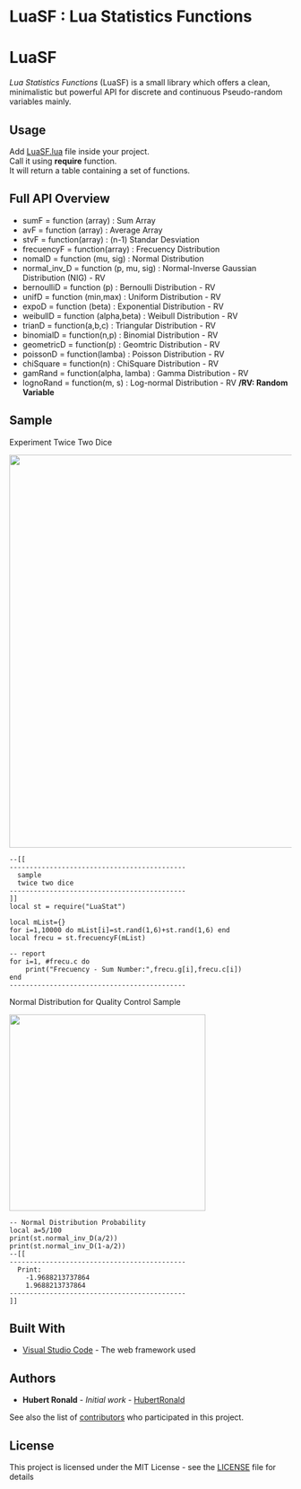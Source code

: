 # LuaSF : Lua Statistics Functions
# LuaSF
*Lua Statistics Functions* (LuaSF) is a small library which offers a clean, minimalistic but powerful API for discrete and continuous Pseudo-random variables mainly.

## Usage
Add [LuaSF.lua](https://github.com/HubertRonald/LuaSF/blob/master/LuaSF.lua) file inside your project.<br/>
Call it using __require__ function.</br>
It will return a table containing a set of functions.

## Full API Overview

* sumF = function (array)                 : Sum Array
* avF = function (array)                  : Average Array
* stvF = function(array)                  : (n-1) Standar Desviation
* frecuencyF = function(array)            : Frecuency Distribution
* nomalD = function (mu, sig)             : Normal Distribution
* normal_inv_D = function (p, mu, sig)    : Normal-Inverse Gaussian Distribution (NIG) - RV
* bernoulliD = function (p)               : Bernoulli Distribution - RV
* unifD = function (min,max)              : Uniform Distribution - RV
* expoD = function (beta)                 : Exponential Distribution - RV
* weibullD = function (alpha,beta)        : Weibull Distribution - RV
* trianD = function(a,b,c)                : Triangular Distribution - RV
* binomialD = function(n,p)               : Binomial Distribution - RV
* geometricD = function(p)		  : Geomtric Distribution - RV
* poissonD = function(lamba)              : Poisson Distribution - RV
* chiSquare = function(n)                 : ChiSquare Distribution - RV
* gamRand = function(alpha, lamba)	  : Gamma Distribution - RV
* lognoRand = function(m, s)		  : Log-normal Distribution - RV
**/RV: Random Variable**

## Sample

Experiment Twice Two Dice
<p align="left">
  <img src="https://cloud.githubusercontent.com/assets/7612715/24643736/6b0dbf8c-18d5-11e7-955a-f1ab05233489.png" width="700"/>
</p>

```
--[[
--------------------------------------------
  sample
  twice two dice
--------------------------------------------
]]
local st = require("LuaStat")

local mList={}
for i=1,10000 do mList[i]=st.rand(1,6)+st.rand(1,6) end
local frecu = st.frecuencyF(mList)

-- report
for i=1, #frecu.c do
	print("Frecuency - Sum Number:",frecu.g[i],frecu.c[i])
end
--------------------------------------------
```
Normal Distribution for Quality Control Sample
<p align="left">
  <img src="https://cloud.githubusercontent.com/assets/7612715/24643414/6e2b2a3a-18d3-11e7-9edd-9eb54d7744ca.png" width="350"/>
</p>

```
-- Normal Distribution Probability
local a=5/100
print(st.normal_inv_D(a/2))
print(st.normal_inv_D(1-a/2))
--[[
--------------------------------------------
  Print:
 	-1.9688213737864
	1.9688213737864
--------------------------------------------
]]
```

## Built With

* [Visual Studio Code](https://code.visualstudio.com/) - The web framework used

## Authors

* **Hubert Ronald** - *Initial work* - [HubertRonald](https://github.com/HubertRonald)

See also the list of [contributors](https://github.com/HubertRonald/LuaSF/contributors) who participated in this project.

## License

This project is licensed under the MIT License - see the [LICENSE](LICENSE) file for details
